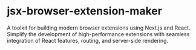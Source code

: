 # jsx-browser-extension-maker
A toolkit for building modern browser extensions using Next.js and React. Simplify the development of high-performance extensions with seamless integration of React features, routing, and server-side rendering.
